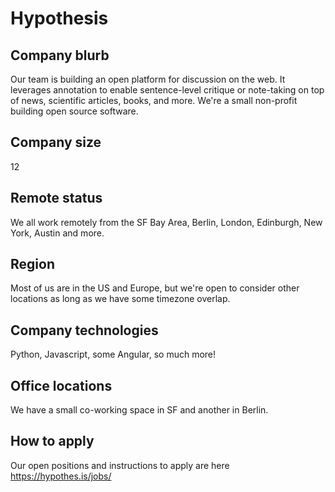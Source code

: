 # Hypothesis

## Company blurb

Our team is building an open platform for discussion on the web. It leverages annotation to enable sentence-level critique or note-taking on top of news, scientific articles, books, and more. We're a small non-profit building open source software.

## Company size

12

## Remote status

We all work remotely from the SF Bay Area, Berlin, London, Edinburgh, New York, Austin and more.

## Region

Most of us are in the US and Europe, but we're open to consider other locations as long as we have some timezone overlap.

## Company technologies

Python, Javascript, some Angular, so much more!

## Office locations

We have a small co-working space in SF and another in Berlin.

## How to apply

Our open positions and instructions to apply are here https://hypothes.is/jobs/
